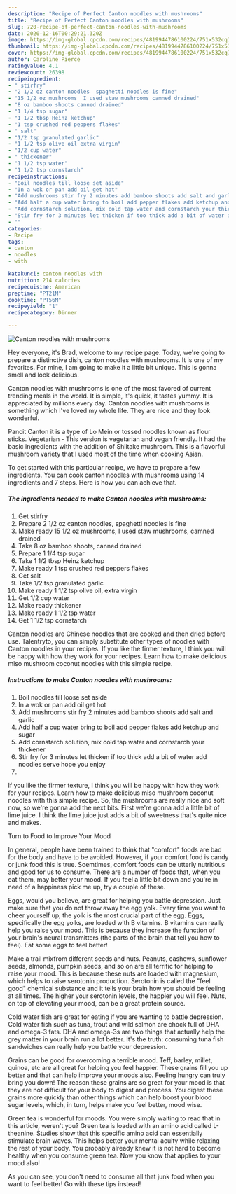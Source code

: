 ```yaml
---
description: "Recipe of Perfect Canton noodles with mushrooms"
title: "Recipe of Perfect Canton noodles with mushrooms"
slug: 720-recipe-of-perfect-canton-noodles-with-mushrooms
date: 2020-12-16T00:29:21.320Z
image: https://img-global.cpcdn.com/recipes/4819944786100224/751x532cq70/canton-noodles-with-mushrooms-recipe-main-photo.jpg
thumbnail: https://img-global.cpcdn.com/recipes/4819944786100224/751x532cq70/canton-noodles-with-mushrooms-recipe-main-photo.jpg
cover: https://img-global.cpcdn.com/recipes/4819944786100224/751x532cq70/canton-noodles-with-mushrooms-recipe-main-photo.jpg
author: Caroline Pierce
ratingvalue: 4.1
reviewcount: 26398
recipeingredient:
- " stirfry"
- "2 1/2 oz canton noodles  spaghetti noodles is fine"
- "15 1/2 oz mushrooms  I used staw mushrooms camned drained"
- "8 oz bamboo shoots canned drained"
- "1 1/4 tsp sugar"
- "1 1/2 tbsp Heinz ketchup"
- "1 tsp crushed red peppers flakes"
- " salt"
- "1/2 tsp granulated garlic"
- "1 1/2 tsp olive oil extra virgin"
- "1/2 cup water"
- " thickener"
- "1 1/2 tsp water"
- "1 1/2 tsp cornstarch"
recipeinstructions:
- "Boil noodles till loose set aside"
- "In a wok or pan add oil get hot"
- "Add mushrooms stir fry 2 minutes add bamboo shoots add salt and garlic"
- "Add half a cup water bring to boil add pepper flakes add ketchup and sugar"
- "Add cornstarch solution, mix cold tap water and cornstarch your thickener"
- "Stir fry for 3 minutes let thicken if too thick add a bit of water add noodles serve hope you enjoy"
- ""
categories:
- Recipe
tags:
- canton
- noodles
- with

katakunci: canton noodles with 
nutrition: 214 calories
recipecuisine: American
preptime: "PT21M"
cooktime: "PT56M"
recipeyield: "1"
recipecategory: Dinner

---
```



![Canton noodles with mushrooms](https://img-global.cpcdn.com/recipes/4819944786100224/751x532cq70/canton-noodles-with-mushrooms-recipe-main-photo.jpg)

Hey everyone, it's Brad, welcome to my recipe page. Today, we're going to prepare a distinctive dish, canton noodles with mushrooms. It is one of my favorites. For mine, I am going to make it a little bit unique. This is gonna smell and look delicious.

Canton noodles with mushrooms is one of the most favored of current trending meals in the world. It is simple, it's quick, it tastes yummy. It is appreciated by millions every day. Canton noodles with mushrooms is something which I've loved my whole life. They are nice and they look wonderful.

Pancit Canton it is a type of Lo Mein or tossed noodles known as flour sticks. Vegetarian - This version is vegetarian and vegan friendly. It had the basic ingredients with the addition of Shiitake mushroom. This is a flavorful mushroom variety that I used most of the time when cooking Asian.


To get started with this particular recipe, we have to prepare a few ingredients. You can cook canton noodles with mushrooms using 14 ingredients and 7 steps. Here is how you can achieve that.

<!--inarticleads1-->

##### The ingredients needed to make Canton noodles with mushrooms:

1. Get  stirfry
1. Prepare 2 1/2 oz canton noodles,  spaghetti noodles is fine
1. Make ready 15 1/2 oz mushrooms,  I used staw mushrooms, camned drained
1. Take 8 oz bamboo shoots, canned drained
1. Prepare 1 1/4 tsp sugar
1. Take 1 1/2 tbsp Heinz ketchup
1. Make ready 1 tsp crushed red peppers flakes
1. Get  salt
1. Take 1/2 tsp granulated garlic
1. Make ready 1 1/2 tsp olive oil, extra virgin
1. Get 1/2 cup water
1. Make ready  thickener
1. Make ready 1 1/2 tsp water
1. Get 1 1/2 tsp cornstarch


Canton noodles are Chinese noodles that are cooked and then dried before use. Talentryto, you can simply substitute other types of noodles with Canton noodles in your recipes. If you like the firmer texture, I think you will be happy with how they work for your recipes. Learn how to make delicious miso mushroom coconut noodles with this simple recipe. 

<!--inarticleads2-->

##### Instructions to make Canton noodles with mushrooms:

1. Boil noodles till loose set aside
1. In a wok or pan add oil get hot
1. Add mushrooms stir fry 2 minutes add bamboo shoots add salt and garlic
1. Add half a cup water bring to boil add pepper flakes add ketchup and sugar
1. Add cornstarch solution, mix cold tap water and cornstarch your thickener
1. Stir fry for 3 minutes let thicken if too thick add a bit of water add noodles serve hope you enjoy
1. 


If you like the firmer texture, I think you will be happy with how they work for your recipes. Learn how to make delicious miso mushroom coconut noodles with this simple recipe. So, the mushrooms are really nice and soft now, so we&#39;re gonna add the next bits. First we&#39;re gonna add a little bit of lime juice. I think the lime juice just adds a bit of sweetness that&#39;s quite nice and makes. 

Turn to Food to Improve Your Mood


In general, people have been trained to think that "comfort" foods are bad for the body and have to be avoided. However, if your comfort food is candy or junk food this is true. Soemtimes, comfort foods can be utterly nutritious and good for us to consume. There are a number of foods that, when you eat them, may better your mood. If you feel a little bit down and you're in need of a happiness pick me up, try a couple of these.

Eggs, would you believe, are great for helping you battle depression. Just make sure that you do not throw away the egg yolk. Every time you want to cheer yourself up, the yolk is the most crucial part of the egg. Eggs, specifically the egg yolks, are loaded with B vitamins. B vitamins can really help you raise your mood. This is because they increase the function of your brain's neural transmitters (the parts of the brain that tell you how to feel). Eat some eggs to feel better!

Make a trail mixfrom different seeds and nuts. Peanuts, cashews, sunflower seeds, almonds, pumpkin seeds, and so on are all terrific for helping to raise your mood. This is because these nuts are loaded with magnesium, which helps to raise serotonin production. Serotonin is called the "feel good" chemical substance and it tells your brain how you should be feeling at all times. The higher your serotonin levels, the happier you will feel. Nuts, on top of elevating your mood, can be a great protein source.

Cold water fish are great for eating if you are wanting to battle depression. Cold water fish such as tuna, trout and wild salmon are chock full of DHA and omega-3 fats. DHA and omega-3s are two things that actually help the grey matter in your brain run a lot better. It's the truth: consuming tuna fish sandwiches can really help you battle your depression. 

Grains can be good for overcoming a terrible mood. Teff, barley, millet, quinoa, etc are all great for helping you feel happier. These grains fill you up better and that can help improve your moods also. Feeling hungry can truly bring you down! The reason these grains are so great for your mood is that they are not difficult for your body to digest and process. You digest these grains more quickly than other things which can help boost your blood sugar levels, which, in turn, helps make you feel better, mood wise.

Green tea is wonderful for moods. You were simply waiting to read that in this article, weren't you? Green tea is loaded with an amino acid called L-theanine. Studies show that this specific amino acid can essentially stimulate brain waves. This helps better your mental acuity while relaxing the rest of your body. You probably already knew it is not hard to become healthy when you consume green tea. Now you know that applies to your mood also!

As you can see, you don't need to consume all that junk food when you want to feel better! Go  with  these tips  instead!

